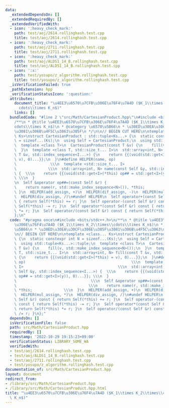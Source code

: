 ```yaml
---
data:
  _extendedDependsOn: []
  _extendedRequiredBy: []
  _extendedVerifiedWith:
  - icon: ':heavy_check_mark:'
    path: test/aoj/2614.rollinghash.test.cpp
    title: test/aoj/2614.rollinghash.test.cpp
  - icon: ':heavy_check_mark:'
    path: test/aoj/2711.rollinghash.test.cpp
    title: test/aoj/2711.rollinghash.test.cpp
  - icon: ':heavy_check_mark:'
    path: test/aoj/ALDS1_14_B.rollinghash.test.cpp
    title: test/aoj/ALDS1_14_B.rollinghash.test.cpp
  - icon: ':x:'
    path: test/yosupo/z_algorithm.rollinghash.test.cpp
    title: test/yosupo/z_algorithm.rollinghash.test.cpp
  _isVerificationFailed: true
  _pathExtension: hpp
  _verificationStatusIcon: ':question:'
  attributes:
    document_title: "\u4EE3\u6570\u7CFB\u306E\u76F4\u7A4D ($K_1\\times K_2\\times\\\
      cdots\\times K_n$)"
    links: []
  bundledCode: "#line 2 \"src/Math/CartesianProduct.hpp\"\n#include <bits/stdc++.h>\n\
    /**\n * @title \u4EE3\u6570\u7CFB\u306E\u76F4\u7A4D ($K_1\\times K_2\\times\\\
    cdots\\times K_n$)\n * @category \u6570\u5B66\n * \u30ED\u30EA\u30CF\u306E\u305F\
    \u3081\u306B\u4F5C\u3063\u305F\n */\n\n// BEGIN CUT HERE\n\ntemplate <class...\
    \ Ks>\nstruct CartesianProduct : std::tuple<Ks...> {\n  static constexpr int N\
    \ = sizeof...(Ks);\n  using Self = CartesianProduct;\n  using std::tuple<Ks...>::tuple;\n\
    \  template <class T>\n  CartesianProduct(const T &v) {\n    fill(v, std::make_index_sequence<N>());\n\
    \  }\n  template <class T, std::size_t... I>\n  std::array<int, N> fill(const\
    \ T &v, std::index_sequence<I...>) {\n    return {{(void(std::get<I>(*this) =\
    \ v), 0)...}};\n  }\n#define HELPER(name, op)                                \
    \               \\\n  template <std::size_t... I>                            \
    \              \\\n  std::array<int, N> name(const Self &y, std::index_sequence<I...>)\
    \ {  \\\n    return {{(void(std::get<I>(*this) op## = std::get<I>(y)), 0)...}};\
    \ \\\n  }                                                                    \\\
    \n  Self &operator op##=(const Self &r) {                                \\\n\
    \    return name(r, std::make_index_sequence<N>()), *this;              \\\n \
    \ }\n  HELPER(add_assign, +)\n  HELPER(dif_assign, -)\n  HELPER(mul_assign, *)\n\
    \  HELPER(div_assign, /)\n#undef HELPER\n  Self operator+(const Self &r) const\
    \ { return Self(*this) += r; }\n  Self operator-(const Self &r) const { return\
    \ Self(*this) -= r; }\n  Self operator*(const Self &r) const { return Self(*this)\
    \ *= r; }\n  Self operator/(const Self &r) const { return Self(*this) /= r; }\n\
    };\n"
  code: "#pragma once\n#include <bits/stdc++.h>\n/**\n * @title \u4EE3\u6570\u7CFB\
    \u306E\u76F4\u7A4D ($K_1\\times K_2\\times\\cdots\\times K_n$)\n * @category \u6570\
    \u5B66\n * \u30ED\u30EA\u30CF\u306E\u305F\u3081\u306B\u4F5C\u3063\u305F\n */\n\
    \n// BEGIN CUT HERE\n\ntemplate <class... Ks>\nstruct CartesianProduct : std::tuple<Ks...>\
    \ {\n  static constexpr int N = sizeof...(Ks);\n  using Self = CartesianProduct;\n\
    \  using std::tuple<Ks...>::tuple;\n  template <class T>\n  CartesianProduct(const\
    \ T &v) {\n    fill(v, std::make_index_sequence<N>());\n  }\n  template <class\
    \ T, std::size_t... I>\n  std::array<int, N> fill(const T &v, std::index_sequence<I...>)\
    \ {\n    return {{(void(std::get<I>(*this) = v), 0)...}};\n  }\n#define HELPER(name,\
    \ op)                                               \\\n  template <std::size_t...\
    \ I>                                          \\\n  std::array<int, N> name(const\
    \ Self &y, std::index_sequence<I...>) {  \\\n    return {{(void(std::get<I>(*this)\
    \ op## = std::get<I>(y)), 0)...}}; \\\n  }                                   \
    \                                 \\\n  Self &operator op##=(const Self &r) {\
    \                                \\\n    return name(r, std::make_index_sequence<N>()),\
    \ *this;              \\\n  }\n  HELPER(add_assign, +)\n  HELPER(dif_assign, -)\n\
    \  HELPER(mul_assign, *)\n  HELPER(div_assign, /)\n#undef HELPER\n  Self operator+(const\
    \ Self &r) const { return Self(*this) += r; }\n  Self operator-(const Self &r)\
    \ const { return Self(*this) -= r; }\n  Self operator*(const Self &r) const {\
    \ return Self(*this) *= r; }\n  Self operator/(const Self &r) const { return Self(*this)\
    \ /= r; }\n};"
  dependsOn: []
  isVerificationFile: false
  path: src/Math/CartesianProduct.hpp
  requiredBy: []
  timestamp: '2022-10-29 19:15:23+09:00'
  verificationStatus: LIBRARY_SOME_WA
  verifiedWith:
  - test/aoj/2614.rollinghash.test.cpp
  - test/aoj/ALDS1_14_B.rollinghash.test.cpp
  - test/aoj/2711.rollinghash.test.cpp
  - test/yosupo/z_algorithm.rollinghash.test.cpp
documentation_of: src/Math/CartesianProduct.hpp
layout: document
redirect_from:
- /library/src/Math/CartesianProduct.hpp
- /library/src/Math/CartesianProduct.hpp.html
title: "\u4EE3\u6570\u7CFB\u306E\u76F4\u7A4D ($K_1\\times K_2\\times\\cdots\\times\
  \ K_n$)"
---
```

